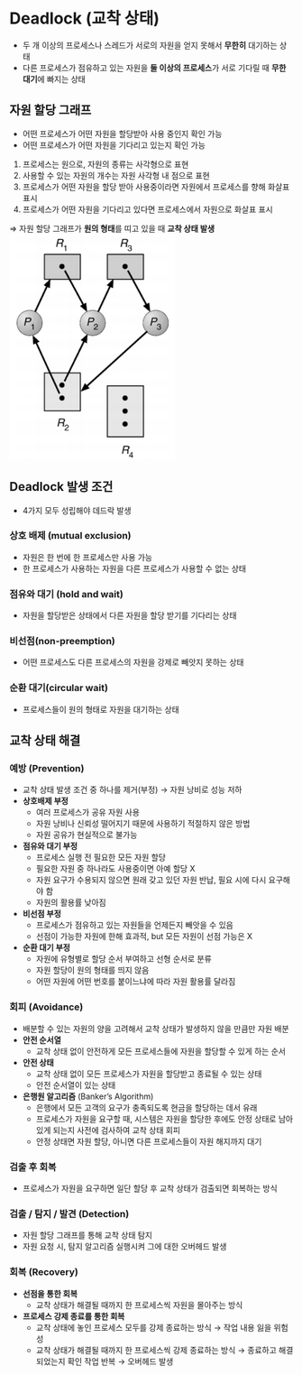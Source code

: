# Deadlock (교착 상태)

- 두 개 이상의 프로세스나 스레드가 서로의 자원을 얻지 못해서 **무한히** 대기하는 상태
- 다른 프로세스가 점유하고 있는 자원을 **둘 이상의 프로세스**가 서로 기다릴 때 **무한 대기**에 빠지는 상태

## 자원 할당 그래프

- 어떤 프로세스가 어떤 자원을 할당받아 사용 중인지 확인 가능
- 어떤 프로세스가 어떤 자원을 기다리고 있는지 확인 가능
1. 프로세스는 원으로, 자원의 종류는 사각형으로 표현
2. 사용할 수 있는 자원의 개수는 자원 사각형 내 점으로 표현
3. 프로세스가 어떤 자원을 할당 받아 사용중이라면 자원에서 프로세스를 향해 화살표 표시
4. 프로세스가 어떤 자원을 기다리고 있다면 프로세스에서 자원으로 화살표 표시

⇒ 자원 할당 그래프가 **원의 형태**를 띠고 있을 때 **교착 상태 발생**
<img src="images/Resource_Allocation_Graph.png">

## Deadlock 발생 조건

- 4가지 모두 성립해야 데드락 발생

### 상호 배제 (mutual exclusion)

- 자원은 한 번에 한 프로세스만 사용 가능
- 한 프로세스가 사용하는 자원을 다른 프로세스가 사용할 수 없는 상태

### 점유와 대기 (hold and wait)

- 자원을 할당받은 상태에서 다른 자원을 할당 받기를 기다리는 상태

### 비선점(non-preemption)

- 어떤 프로세스도 다른 프로세스의 자원을 강제로 빼앗지 못하는 상태

### 순환 대기(circular wait)

- 프로세스들이 원의 형태로 자원을 대기하는 상태

## 교착 상태 해결

### 예방 (Prevention)

- 교착 상태 발생 조건 중 하나를 제거(부정) → 자원 낭비로 성능 저하
- **상호배제 부정**
    - 여러 프로세스가 공유 자원 사용
    - 자원 낭비나 신뢰성 떨어지기 때문에 사용하기 적절하지 않은 방법
    - 자원 공유가 현실적으로 불가능
- **점유와 대기 부정**
    - 프로세스 실행 전 필요한 모든 자원 할당
    - 필요한 자원 중 하나라도 사용중이면 아예 할당 X
    - 자원 요구가 수용되지 않으면 원래 갖고 있던 자원 반납, 필요 시에 다시 요구해야 함
    - 자원의 활용률 낮아짐
- **비선점 부정**
    - 프로세스가 점유하고 있는 자원들을 언제든지 빼앗을 수 있음
    - 선점이 가능한 자원에 한해 효과적, but 모든 자원이 선점 가능은 X
- **순환 대기 부정**
    - 자원에 유형별로 할당 순서 부여하고 선형 순서로 분류
    - 자원 할당이 원의 형태를 띄지 않음
    - 어떤 자원에 어떤 번호를 붙이느냐에 따라 자원 활용률 달라짐

### 회피 (Avoidance)

- 배분할 수 있는 자원의 양을 고려해서 교착 상태가 발생하지 않을 만큼만 자원 배분
- **안전 순서열**
    - 교착 상태 없이 안전하게 모든 프로세스들에 자원을 할당할 수 있게 하는 순서
- **안전 상태**
    - 교착 상태 없이 모든 프로세스가 자원을 할당받고 종료될 수 있는 상태
    - 안전 순서열이 있는 상태
- **은행원 알고리즘** (Banker’s Algorithm)
    - 은행에서 모든 고객의 요구가 충족되도록 현금을 할당하는 데서 유래
    - 프로세스가 자원을 요구할 때, 시스템은 자원을 할당한 후에도 안정 상태로 남아있게 되는지 사전에 검사하여 교착 상태 회피
    - 안정 상태면 자원 할당, 아니면 다른 프로세스들이 자원 해지까지 대기

### 검출 후 회복

- 프로세스가 자원을 요구하면 일단 할당 후 교착 상태가 검출되면 회복하는 방식

### 검출 / 탐지 / 발견 (Detection)

- 자원 할당 그래프를 통해 교착 상태 탐지
- 자원 요청 시, 탐지 알고리즘 실행시켜 그에 대한 오버헤드 발생

### 회복 (Recovery)

- **선점을 통한 회복**
    - 교착 상태가 해결될 때까지 한 프로세스씩 자원을 몰아주는 방식
- **프로세스 강제 종료를 통한 회복**
    - 교착 상태에 놓인 프로세스 모두를 강제 종료하는 방식 → 작업 내용 잃을 위험성
    - 교착 상태가 해결될 때까지 한 프로세스씩 강제 종료하는 방식 → 종료하고 해결되었는지 확인 작업 반복 → 오버헤드 발생